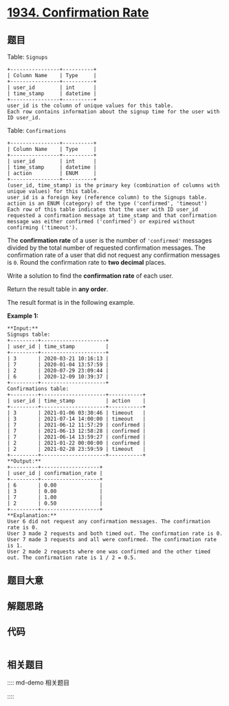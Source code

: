 # [1934. Confirmation Rate](https://leetcode.com/problems/confirmation-rate)

## 题目

Table: `Signups`

    
    
    +----------------+----------+
    | Column Name    | Type     |
    +----------------+----------+
    | user_id        | int      |
    | time_stamp     | datetime |
    +----------------+----------+
    user_id is the column of unique values for this table.
    Each row contains information about the signup time for the user with ID user_id.
    



Table: `Confirmations`

    
    
    +----------------+----------+
    | Column Name    | Type     |
    +----------------+----------+
    | user_id        | int      |
    | time_stamp     | datetime |
    | action         | ENUM     |
    +----------------+----------+
    (user_id, time_stamp) is the primary key (combination of columns with unique values) for this table.
    user_id is a foreign key (reference column) to the Signups table.
    action is an ENUM (category) of the type ('confirmed', 'timeout')
    Each row of this table indicates that the user with ID user_id requested a confirmation message at time_stamp and that confirmation message was either confirmed ('confirmed') or expired without confirming ('timeout').
    



The **confirmation rate** of a user is the number of `'confirmed'` messages
divided by the total number of requested confirmation messages. The
confirmation rate of a user that did not request any confirmation messages is
`0`. Round the confirmation rate to **two decimal** places.

Write a solution to find the **confirmation rate** of each user.

Return the result table in **any order**.

The result format is in the following example.



**Example 1:**

    
    
    **Input:** 
    Signups table:
    +---------+---------------------+
    | user_id | time_stamp          |
    +---------+---------------------+
    | 3       | 2020-03-21 10:16:13 |
    | 7       | 2020-01-04 13:57:59 |
    | 2       | 2020-07-29 23:09:44 |
    | 6       | 2020-12-09 10:39:37 |
    +---------+---------------------+
    Confirmations table:
    +---------+---------------------+-----------+
    | user_id | time_stamp          | action    |
    +---------+---------------------+-----------+
    | 3       | 2021-01-06 03:30:46 | timeout   |
    | 3       | 2021-07-14 14:00:00 | timeout   |
    | 7       | 2021-06-12 11:57:29 | confirmed |
    | 7       | 2021-06-13 12:58:28 | confirmed |
    | 7       | 2021-06-14 13:59:27 | confirmed |
    | 2       | 2021-01-22 00:00:00 | confirmed |
    | 2       | 2021-02-28 23:59:59 | timeout   |
    +---------+---------------------+-----------+
    **Output:** 
    +---------+-------------------+
    | user_id | confirmation_rate |
    +---------+-------------------+
    | 6       | 0.00              |
    | 3       | 0.00              |
    | 7       | 1.00              |
    | 2       | 0.50              |
    +---------+-------------------+
    **Explanation:** 
    User 6 did not request any confirmation messages. The confirmation rate is 0.
    User 3 made 2 requests and both timed out. The confirmation rate is 0.
    User 7 made 3 requests and all were confirmed. The confirmation rate is 1.
    User 2 made 2 requests where one was confirmed and the other timed out. The confirmation rate is 1 / 2 = 0.5.
    


## 题目大意

## 解题思路

## 代码

```javascript

```

## 相关题目

:::: md-demo 相关题目

::::
